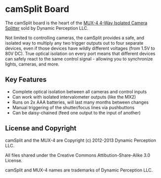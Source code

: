 camSplit Board
==============

The camSplit board is the heart of the [MUX-4 4-Way Isolated Camera Splitter](http://dynamicperception.com/products/mux-4-camera-splitter) sold by Dynamic Perception LLC.

Not limited to controlling cameras, the camSplit provides a safe, and isolated way to multiply any two trigger outputs out to four separate devices, even if those devices have wildly different voltages (from 1.5V to 80V DC).  True optical isolation on every port means that different devices can safely react to the same control signal - allowing you to synchronize lights, cameras, and more.

Key Features 
------------

- Complete optical isolation between all cameras and control inputs 
- Can work with isolated intervalometer outputs (like the MX2) 
- Runs on 2x AAA batteries, will last many months between changes 
- Manual triggering of the shutter/focus lines via pushbuttons 
- Can be daisy-chained (feed one output to the input of another) 

License and Copyright
---------------------

camSplit and the MUX-4 are Copyright (c) 2012-2013 Dynamic Perception LLC.

All files shared under the Creative Commons Attibution-Share-Alike 3.0 License.

camSplit and MUX-4 names are trademarks of Dynamic Perception LLC.


